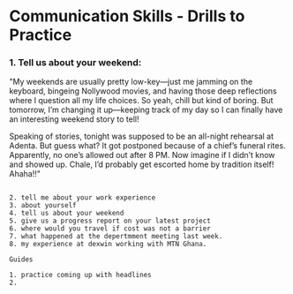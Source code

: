 # Communication Skills - Drills to Practice

### 1. Tell us about your weekend:

"My weekends are usually pretty low-key—just me jamming on the keyboard, bingeing Nollywood movies, and having those deep reflections where I question all my life choices. So yeah, chill but kind of boring. But tomorrow, I’m changing it up—keeping track of my day so I can finally have an interesting weekend story to tell!

Speaking of stories, tonight was supposed to be an all-night rehearsal at Adenta. But guess what? It got postponed because of a chief’s funeral rites. Apparently, no one’s allowed out after 8 PM. Now imagine if I didn’t know and showed up. Chale, I’d probably get escorted home by tradition itself! Ahaha!!"

```

2. tell me about your work experience
3. about yourself
4. tell us about your weekend
5. give us a progress report on your latest project
6. where would you travel if cost was not a barrier
7. what happened at the depertmment meeting last week.
8. my experience at dexwin working with MTN Ghana.

Guides

1. practice coming up with headlines
2.
```
